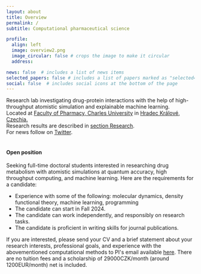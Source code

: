 ```yaml
---
layout: about
title: Overview
permalink: /
subtitle: Computational pharmaceutical science 

profile:
  align: left
  image: overview2.png
  image_circular: false # crops the image to make it circular
  address: 

news: false  # includes a list of news items
selected_papers: false # includes a list of papers marked as "selected={true}"
social: false  # includes social icons at the bottom of the page
---
```


Research lab investigating drug-protein interactions with the help of high-throughput atomistic simulation and explainable machine learning. 
<br>
Located at [Faculty of Pharmacy, Charles University](https://portal.faf.cuni.cz/Profile/Hruska-Eugen/) in [Hradec Králové, Czechia.](https://en.mapy.cz/zakladni?source=firm&id=360719&ds=2&x=15.8358164&y=50.2015221&z=5) 
<br>
Research results are described in [section Research](research). 
<br>
For news follow on [Twitter](https://twitter.com/HruskaEugen). 
<br>
<br>


#### Open position

Seeking full-time doctoral students interested in researching drug metabolism with atomistic simulations at quantum accuracy, high throughput computing, and machine learning. 
Here are the requirements for a candidate:

* Experience with some of the following: molecular dynamics, density functional theory, machine learning, programming
* The candidate can start in Fall 2024.
* The candidate can work independently, and responsibly on research tasks.
* The candidate is proficient in writing skills for journal publications.

If you are interested, please send your CV and a brief statement about your research interests, professional goals, and experience with the abovementioned computational methods to PI's email available [here](https://hruska-lab.github.io/assets/pdf/Hruska-CV.pdf). There are no tuition fees and a scholarship of 29000CZK/month (around 1200EUR/month) net is included.
